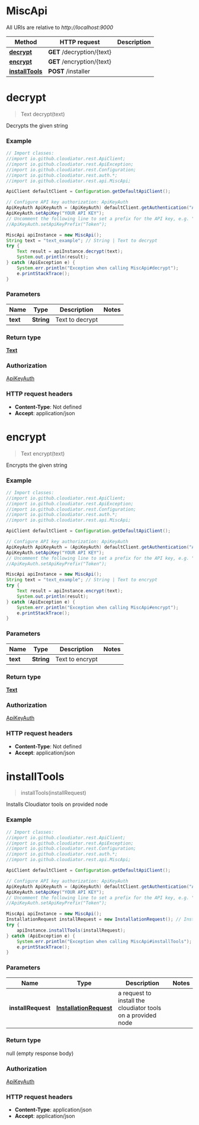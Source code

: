 # MiscApi

All URIs are relative to *http://localhost:9000*

Method | HTTP request | Description
------------- | ------------- | -------------
[**decrypt**](MiscApi.md#decrypt) | **GET** /decryption/{text} | 
[**encrypt**](MiscApi.md#encrypt) | **GET** /encryption/{text} | 
[**installTools**](MiscApi.md#installTools) | **POST** /installer | 


<a name="decrypt"></a>
# **decrypt**
> Text decrypt(text)



Decrypts the given string

### Example
```java
// Import classes:
//import io.github.cloudiator.rest.ApiClient;
//import io.github.cloudiator.rest.ApiException;
//import io.github.cloudiator.rest.Configuration;
//import io.github.cloudiator.rest.auth.*;
//import io.github.cloudiator.rest.api.MiscApi;

ApiClient defaultClient = Configuration.getDefaultApiClient();

// Configure API key authorization: ApiKeyAuth
ApiKeyAuth ApiKeyAuth = (ApiKeyAuth) defaultClient.getAuthentication("ApiKeyAuth");
ApiKeyAuth.setApiKey("YOUR API KEY");
// Uncomment the following line to set a prefix for the API key, e.g. "Token" (defaults to null)
//ApiKeyAuth.setApiKeyPrefix("Token");

MiscApi apiInstance = new MiscApi();
String text = "text_example"; // String | Text to decrypt
try {
    Text result = apiInstance.decrypt(text);
    System.out.println(result);
} catch (ApiException e) {
    System.err.println("Exception when calling MiscApi#decrypt");
    e.printStackTrace();
}
```

### Parameters

Name | Type | Description  | Notes
------------- | ------------- | ------------- | -------------
 **text** | **String**| Text to decrypt |

### Return type

[**Text**](Text.md)

### Authorization

[ApiKeyAuth](../README.md#ApiKeyAuth)

### HTTP request headers

 - **Content-Type**: Not defined
 - **Accept**: application/json

<a name="encrypt"></a>
# **encrypt**
> Text encrypt(text)



Encrypts the given string

### Example
```java
// Import classes:
//import io.github.cloudiator.rest.ApiClient;
//import io.github.cloudiator.rest.ApiException;
//import io.github.cloudiator.rest.Configuration;
//import io.github.cloudiator.rest.auth.*;
//import io.github.cloudiator.rest.api.MiscApi;

ApiClient defaultClient = Configuration.getDefaultApiClient();

// Configure API key authorization: ApiKeyAuth
ApiKeyAuth ApiKeyAuth = (ApiKeyAuth) defaultClient.getAuthentication("ApiKeyAuth");
ApiKeyAuth.setApiKey("YOUR API KEY");
// Uncomment the following line to set a prefix for the API key, e.g. "Token" (defaults to null)
//ApiKeyAuth.setApiKeyPrefix("Token");

MiscApi apiInstance = new MiscApi();
String text = "text_example"; // String | Text to encrypt
try {
    Text result = apiInstance.encrypt(text);
    System.out.println(result);
} catch (ApiException e) {
    System.err.println("Exception when calling MiscApi#encrypt");
    e.printStackTrace();
}
```

### Parameters

Name | Type | Description  | Notes
------------- | ------------- | ------------- | -------------
 **text** | **String**| Text to encrypt |

### Return type

[**Text**](Text.md)

### Authorization

[ApiKeyAuth](../README.md#ApiKeyAuth)

### HTTP request headers

 - **Content-Type**: Not defined
 - **Accept**: application/json

<a name="installTools"></a>
# **installTools**
> installTools(installRequest)



Installs Cloudiator tools on provided node

### Example
```java
// Import classes:
//import io.github.cloudiator.rest.ApiClient;
//import io.github.cloudiator.rest.ApiException;
//import io.github.cloudiator.rest.Configuration;
//import io.github.cloudiator.rest.auth.*;
//import io.github.cloudiator.rest.api.MiscApi;

ApiClient defaultClient = Configuration.getDefaultApiClient();

// Configure API key authorization: ApiKeyAuth
ApiKeyAuth ApiKeyAuth = (ApiKeyAuth) defaultClient.getAuthentication("ApiKeyAuth");
ApiKeyAuth.setApiKey("YOUR API KEY");
// Uncomment the following line to set a prefix for the API key, e.g. "Token" (defaults to null)
//ApiKeyAuth.setApiKeyPrefix("Token");

MiscApi apiInstance = new MiscApi();
InstallationRequest installRequest = new InstallationRequest(); // InstallationRequest | a request to install the cloudiator tools on a provided node
try {
    apiInstance.installTools(installRequest);
} catch (ApiException e) {
    System.err.println("Exception when calling MiscApi#installTools");
    e.printStackTrace();
}
```

### Parameters

Name | Type | Description  | Notes
------------- | ------------- | ------------- | -------------
 **installRequest** | [**InstallationRequest**](InstallationRequest.md)| a request to install the cloudiator tools on a provided node |

### Return type

null (empty response body)

### Authorization

[ApiKeyAuth](../README.md#ApiKeyAuth)

### HTTP request headers

 - **Content-Type**: application/json
 - **Accept**: application/json

